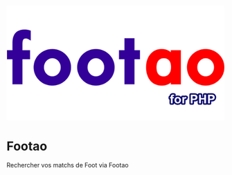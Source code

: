 <img src="https://raw.githubusercontent.com/eedomusbox/Footao/main/Resources/footao-logo.png" alt="Footao for PHP Logo" />

# Footao
Rechercher vos matchs de Foot via Footao

